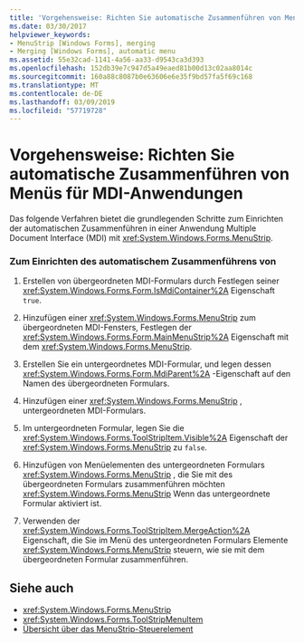 ```yaml
---
title: 'Vorgehensweise: Richten Sie automatische Zusammenführen von Menüs für MDI-Anwendungen'
ms.date: 03/30/2017
helpviewer_keywords:
- MenuStrip [Windows Forms], merging
- Merging [Windows Forms], automatic menu
ms.assetid: 55e32cad-1141-4a56-aa33-d9543ca3d393
ms.openlocfilehash: 152db39e7c947d5a49eaed81b00d13c02aa8014c
ms.sourcegitcommit: 160a88c8087b0e63606e6e35f9bd57fa5f69c168
ms.translationtype: MT
ms.contentlocale: de-DE
ms.lasthandoff: 03/09/2019
ms.locfileid: "57719728"
---
```

# <a name="how-to-set-up-automatic-menu-merging-for-mdi-applications"></a>Vorgehensweise: Richten Sie automatische Zusammenführen von Menüs für MDI-Anwendungen
Das folgende Verfahren bietet die grundlegenden Schritte zum Einrichten der automatischen Zusammenführen in einer Anwendung Multiple Document Interface (MDI) mit <xref:System.Windows.Forms.MenuStrip>.  
  
### <a name="to-set-up-automatic-menu-merging"></a>Zum Einrichten des automatischem Zusammenführens von  
  
1.  Erstellen von übergeordneten MDI-Formulars durch Festlegen seiner <xref:System.Windows.Forms.Form.IsMdiContainer%2A> Eigenschaft `true`.  
  
2.  Hinzufügen einer <xref:System.Windows.Forms.MenuStrip> zum übergeordneten MDI-Fensters, Festlegen der <xref:System.Windows.Forms.Form.MainMenuStrip%2A> Eigenschaft mit dem <xref:System.Windows.Forms.MenuStrip>.  
  
3.  Erstellen Sie ein untergeordnetes MDI-Formular, und legen dessen <xref:System.Windows.Forms.Form.MdiParent%2A> -Eigenschaft auf den Namen des übergeordneten Formulars.  
  
4.  Hinzufügen einer <xref:System.Windows.Forms.MenuStrip> , untergeordneten MDI-Formulars.  
  
5.  Im untergeordneten Formular, legen Sie die <xref:System.Windows.Forms.ToolStripItem.Visible%2A> Eigenschaft der <xref:System.Windows.Forms.MenuStrip> zu `false`.  
  
6.  Hinzufügen von Menüelementen des untergeordneten Formulars <xref:System.Windows.Forms.MenuStrip> , die Sie mit des übergeordneten Formulars zusammenführen möchten <xref:System.Windows.Forms.MenuStrip> Wenn das untergeordnete Formular aktiviert ist.  
  
7.  Verwenden der <xref:System.Windows.Forms.ToolStripItem.MergeAction%2A> Eigenschaft, die Sie im Menü des untergeordneten Formulars Elemente <xref:System.Windows.Forms.MenuStrip> steuern, wie sie mit dem übergeordneten Formular zusammenführen.  
  
## <a name="see-also"></a>Siehe auch
- <xref:System.Windows.Forms.MenuStrip>
- <xref:System.Windows.Forms.ToolStripMenuItem>
- [Übersicht über das MenuStrip-Steuerelement](menustrip-control-overview-windows-forms.md)
